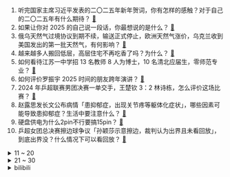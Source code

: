 1. 听完国家主席习近平发表的二〇二五年新年贺词，你有怎样的感触？对于自己的二〇二五年有什么期待？ [:link:](https://www.zhihu.com/question/8372968343)
2. 如果让你对 2025 的自己说一段话，你最想说的是什么？ [:link:](https://www.zhihu.com/question/7118888279)
3. 俄乌天然气过境协议到期不续，输送正式停止，欧洲天然气涨价，乌克兰收到美国发出的第一批天然气，有何影响？ [:link:](https://www.zhihu.com/question/8426728926)
4. 越来越多人搬回低层，高层住宅不再吃香了吗？为什么？ [:link:](https://www.zhihu.com/question/596217403)
5. 如何看待江苏一中学招 13 名教师 8 人为博士，10 名清北应届生，零师范专业？ [:link:](https://www.zhihu.com/question/8424658118)
6. 如何评价罗振宇 2025 时间的朋友跨年演讲？ [:link:](https://www.zhihu.com/question/8388958989)
7. 2024 年乒超联赛男团决赛一单交手，王楚钦 3：2 林诗栋，怎么评价这场比赛？ [:link:](https://www.zhihu.com/question/8452733074)
8. 赵露思发长文公布病情「患抑郁症，出现关节疼等躯体化症状」，哪些因素可能导致患抑郁症？生活中要注意什么？ [:link:](https://www.zhihu.com/question/8443772978)
9. 硬盘供电为什么2pin不行要搞15pin？ [:link:](https://www.zhihu.com/question/561362436)
10. 乒超女团总决赛擦边球争议「孙颖莎示意擦边，裁判认为出界且未看回放」，到底出界没？什么情况下可以看回放？ [:link:](https://www.zhihu.com/question/8438252530)
<details>
<summary>11 ~ 20</summary>

11. 美股 2024 收官，纳指年内涨超 28%，英伟达年内涨超 171%，2025 年美股市场走向会如何？ [:link:](https://www.zhihu.com/question/8416995106)
12. 杭州宣布筹办「钱塘大学」，已列入 2025 年重点推进任务，这会是一所什么样的大学？ [:link:](https://www.zhihu.com/question/8277796965)
13. 夏东海到底是不是真的喜欢刘星？或者说真的把刘星当儿子？ [:link:](https://www.zhihu.com/question/306089407)
14. 在众多江南名胜古迹的背后，分别可以窥探到一段什么样的历史？ [:link:](https://www.zhihu.com/question/7291631025)
15. 《燕云十六声》已开启公测，如何评价这款游戏？它到底好不好玩？ [:link:](https://www.zhihu.com/question/8262218482)
16. 如何评价战锤40k钛帝国? [:link:](https://www.zhihu.com/question/529813845)
17. 如何找到「尊重他人命运」与「见义勇为」的之间的差异与关联？ [:link:](https://www.zhihu.com/question/6787495377)
18. 如何评价刘循子墨导演，邓超、邓家佳、郑云龙主演的电影《胜券在握》? [:link:](https://www.zhihu.com/question/3479999978)
19. 如何评价《原神》5.3版本炽烈的还魂诗? [:link:](https://www.zhihu.com/question/8424732537)
20. 看完电影《误杀 3》你感受如何？这个电影表达了什么主题？ [:link:](https://www.zhihu.com/question/8425496262)
</details>
<details>
<summary>21 ~ 30</summary>

21. 如何评价《黑神话：悟空》获得2024年Steam大奖年度最佳游戏等三项奖项? [:link:](https://www.zhihu.com/question/8415042525)
22. 为什么机械行业不喜欢用扭力扳手? [:link:](https://www.zhihu.com/question/332673056)
23. 为什么不能将乏汽直接送入锅炉，而要经过冷却后再送入锅炉？效率不是下降了吗？ [:link:](https://www.zhihu.com/question/26163433)
24. 中国狸花猫有什么优缺点呢？ [:link:](https://www.zhihu.com/question/49379992)
25. 内存划分为什么要分为堆和栈，当初设计这两个的时候分别是要解决什么问题？ [:link:](https://www.zhihu.com/question/447017261)
26. 为什么现在很多年轻人不愿意听过来人的建议？ [:link:](https://www.zhihu.com/question/531866239)
27. REDMI 红米 Turbo 4 官宣定档 1 月 2 日发布， 有哪些信息值得关注？ [:link:](https://www.zhihu.com/question/8251949863)
28. 混沌星际战士有办法补充士兵吗？ [:link:](https://www.zhihu.com/question/279758738)
29. 如何评价2025年1月米哈游《崩坏星穹铁道》3.0前瞻直播《再创世的凯歌》？ [:link:](https://www.zhihu.com/question/8279257854)
30. 笔记本普及 OLED 屏是否会成为 2025 年的趋势？相比于 LCD 有哪些区别？ [:link:](https://www.zhihu.com/question/6777441407)
</details><details>
<summary>bilibili</summary>

</details>